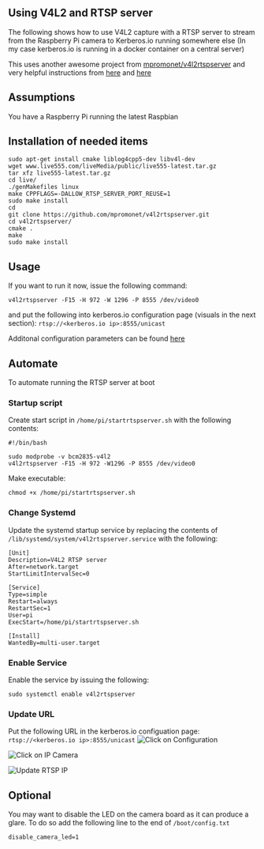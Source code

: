 ## Using V4L2 and RTSP server
The following shows how to use V4L2 capture with a RTSP server to stream from the Raspberry Pi camera to Kerberos.io running somewhere else (In my case kerberos.io is running in a docker container on a central server)

This uses another awesome project from [mpromonet/v4l2rtspserver](https://github.com/mpromonet/v4l2rtspserver) and very helpful instructions from [here](http://c.wensheng.org/2017/05/18/stream-from-raspberrypi) and [here](https://github.com/mpromonet/v4l2rtspserver/issues/97#issuecomment-388908430)

## Assumptions
You have a Raspberry Pi running the latest Raspbian

## Installation of needed items
```
sudo apt-get install cmake liblog4cpp5-dev libv4l-dev
wget www.live555.com/liveMedia/public/live555-latest.tar.gz
tar xfz live555-latest.tar.gz
cd live/
./genMakefiles linux
make CPPFLAGS=-DALLOW_RTSP_SERVER_PORT_REUSE=1
sudo make install
cd
git clone https://github.com/mpromonet/v4l2rtspserver.git
cd v4l2rtspserver/
cmake .
make
sudo make install
```

## Usage
If you want to run it now, issue the following command:
```
v4l2rtspserver -F15 -H 972 -W 1296 -P 8555 /dev/video0
```
and put the following into kerberos.io configuration page (visuals in the next section):
`rtsp://<kerberos.io ip>:8555/unicast`

Additonal configuration parameters can be found [here](https://github.com/mpromonet/v4l2rtspserver)

## Automate
To automate running the RTSP server at boot

### Startup script
Create start script in `/home/pi/startrtspserver.sh` with the following contents:
```
#!/bin/bash

sudo modprobe -v bcm2835-v4l2
v4l2rtspserver -F15 -H 972 -W1296 -P 8555 /dev/video0
```
Make executable:
```
chmod +x /home/pi/startrtspserver.sh
```

### Change Systemd
Update the systemd startup service by replacing the contents of `/lib/systemd/system/v4l2rtspserver.service` with the following:
```
[Unit]
Description=V4L2 RTSP server
After=network.target
StartLimitIntervalSec=0

[Service]
Type=simple
Restart=always
RestartSec=1
User=pi
ExecStart=/home/pi/startrtspserver.sh

[Install]
WantedBy=multi-user.target
```


### Enable Service
Enable the service by issuing the following:
```
sudo systemctl enable v4l2rtspserver
```

### Update URL
Put the following URL in the kerberos.io configuation page:
`rtsp://<kerberos.io ip>:8555/unicast`
![Click on Configuration](https://i.imgur.com/zh8niaF.png)

![Click on IP Camera](https://i.imgur.com/ESsP5HQ.png)

![Update RTSP IP](https://i.imgur.com/imTz99A.png)

## Optional
You may want to disable the LED on the camera board as it can produce a glare. To do so add the following line to the end of `/boot/config.txt`
```
disable_camera_led=1
```

